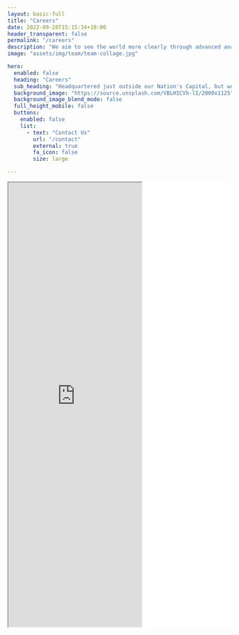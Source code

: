 ```yaml
---
layout: basic-full
title: "Careers"
date: 2022-09-28T15:15:34+10:00
header_transparent: false
permalink: "/careers"
description: "We aim to see the world more clearly through advanced analytics. Our work with energy, environmental, and public safety clients has shown that bringing modern data analytics and visualization into business processes helps everyone make smarter resource allocation decisions."
image: "assets/img/team/team-collage.jpg"

hero:
  enabled: false
  heading: "Careers"
  sub_heading: "Headquartered just outside our Nation's Capital, but working from across the globe, Daybreak  has a great mix of challenging work and flexible lifestyle that can fit almost any situation. We are very family friendly, supporting adjusted schedules for childcare and pickup times."
  background_image: "https://source.unsplash.com/VBLHICVh-lI/2000x1125"
  background_image_blend_mode: false
  full_height_mobile: false
  buttons:
    enabled: false
    list:
      - text: "Contact Us"
        url: "/contact"
        external: true
        fa_icon: false
        size: large

---
```


<div class="container" style="background-color: #FFFFFF;">
<iframe class="responsive-iframe" src="https://daybreak-jobs.services.agileonboarding.com/jobs-embed" style="height: 1000px;"></iframe>
</div>

